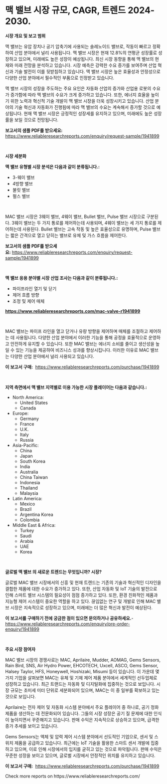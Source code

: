 <p><h1>맥 밸브 시장 규모, CAGR, 트렌드 2024-2030.</h1></p><p><strong>시장 개요 및 보고 범위</strong></p>
<p><p>맥 밸브는 유압 장치나 공기 압축기에 사용되는 솔레노이드 밸브로, 작동이 빠르고 정확하여 산업 분야에서 널리 사용됩니다. 맥 밸브 시장은 현재 12.8%의 연평균 성장률로 성장하고 있으며, 미래에도 높은 성장이 예상됩니다. 최신 시장 동향을 통해 맥 밸브의 현재와 미래 전망을 분석하고 있습니다. 시장 예측은 강력한 수요 증가를 보여주며 산업 혁신과 기술 발전이 이를 뒷받침하고 있습니다. 맥 밸브 시장은 높은 효율성과 안정성으로 다양한 산업 분야에서 필수적인 부품으로 인정받고 있습니다.</p><p>맥 밸브 시장의 성장을 주도하는 주요 요인은 자동화 산업의 증가와 산업용 로봇의 수요가 증가함에 따라 맥 밸브의 수요가 크게 증가하고 있습니다. 또한, 에너지 효율을 높이기 위한 노력과 혁신적 기술 개발이 맥 밸브 시장을 더욱 성장시키고 있습니다. 산업 분야의 기술 혁신과 자동화가 진행됨에 따라 맥 밸브의 수요는 계속해서 증가할 것으로 예상됩니다. 현재 맥 밸브 시장은 긍정적인 성장세를 유지하고 있으며, 미래에도 높은 성장률을 보일 것으로 전망됩니다.</p></p>
<p><strong>보고서의 샘플 PDF를 받으세요:</strong> <a href="https://www.reliableresearchreports.com/enquiry/request-sample/1941899">https://www.reliableresearchreports.com/enquiry/request-sample/1941899</a></p>
<p>&nbsp;</p>
<p><strong>시장 세분화</strong></p>
<p><strong>맥 밸브 유형별 시장 분석은 다음과 같이 분류됩니다.:</strong></p>
<p><ul><li>3-웨이 밸브</li><li>4방향 밸브</li><li>불릿 밸브</li><li>펄스 밸브</li></ul></p>
<p>&nbsp;</p>
<p><p>MAC 밸브 시장은 3웨이 밸브, 4웨이 밸브, Bullet 밸브, Pulse 밸브 시장으로 구분된다. 3웨이 밸브는 두 가지 통로를 제어하는데 사용되며, 4웨이 밸브는 세 가지 통로를 제어하는데 사용된다. Bullet 밸브는 고속 작동 및 높은 효율성으로 유명하며, Pulse 밸브는 짧은 간격으로 열고 닫히는 밸브로 유체 및 가스 흐름을 제어한다.</p></p>
<p><strong>보고서의 샘플 PDF를 받으세요:</strong>&nbsp;<a href="https://www.reliableresearchreports.com/enquiry/request-sample/1941899">https://www.reliableresearchreports.com/enquiry/request-sample/1941899</a></p>
<p>&nbsp;</p>
<p><strong> 맥 밸브 응용 분야별 시장 산업 조사는 다음과 같이 분류됩니다.:</strong></p>
<p><ul><li>파이프라인 열기 및 닫기</li><li>제어 흐름 방향</li><li>조정 및 제어 매체</li></ul></p>
<p><strong><a href="https://www.reliableresearchreports.com/mac-valve-r1941899">https://www.reliableresearchreports.com/mac-valve-r1941899</a></strong></p>
<p>&nbsp;</p>
<p><p>MAC 밸브는 파이프 라인을 열고 닫거나 유량 방향을 제어하며 매체를 조절하고 제어하는 데 사용됩니다. 다양한 산업 분야에서 이러한 기능을 통해 공정을 효율적으로 운영하고 안전하게 유지할 수 있습니다. 또한 MAC 밸브는 에너지 소비를 줄이고 생산성을 높일 수 있는 기능을 제공하여 비즈니스 성과를 향상시킵니다. 이러한 이유로 MAC 밸브는 다양한 산업 분야에서 널리 사용되고 있습니다.</p></p>
<p><strong>이 보고서 구매:</strong>&nbsp; <a href="https://www.reliableresearchreports.com/purchase/1941899">https://www.reliableresearchreports.com/purchase/1941899</a></p>
<p>&nbsp;</p>
<p><strong>지역 측면에서 맥 밸브 지역별로 이용 가능한 시장 플레이어는 다음과 같습니다.:</strong></p>
<p><ul>
    <li>
        North America:
        <ul>
            <li>United States</li>
            <li>Canada</li>
        </ul>
    </li>
    <li>
        Europe:
        <ul>
            <li>Germany</li>
            <li>France</li>
            <li>U.K.</li>
            <li>Italy</li>
            <li>Russia</li>
        </ul>
    </li>
    <li>
        Asia-Pacific:
        <ul>
            <li>China</li>
            <li>Japan</li>
            <li>South Korea</li>
            <li>India</li>
            <li>Australia</li>
            <li>China Taiwan</li>
            <li>Indonesia</li>
            <li>Thailand</li>
            <li>Malaysia</li>
        </ul>
    </li>
    <li>
        Latin America:
        <ul>
            <li>Mexico</li>
            <li>Brazil</li>
            <li>Argentina Korea</li>
            <li>Colombia</li>
        </ul>
    </li>
    <li>
        Middle East & Africa:
        <ul>
            <li>Turkey</li>
            <li>Saudi</li>
            <li>Arabia</li>
            <li>UAE</li>
            <li>Korea</li>
        </ul>
    </li>
    </ul></p>
<p>&nbsp;</p>
<p><strong>글로벌 맥 밸브 의 새로운 트렌드는 무엇입니까? 시장?</strong></p>
<p><p>글로벌 MAC 밸브 시장에서의 신흥 및 현재 트렌드는 기존의 기술과 혁신적인 디자인을 결합한 제품에 대한 수요가 증가하고 있다. 또한, 산업 자동화 및 IoT 기술의 발전으로 인해 스마트 밸브 시스템의 필요성이 점점 증가하고 있다. 또한, 환경 친화적인 제품과 지능형 제어 시스템이 중요한 역할을 하고 있다. 끊임없는 연구 및 개발로 인해 MAC 밸브 시장은 지속적으로 성장하고 있으며, 미래에는 더 많은 혁신과 발전이 예상된다.</p></p>
<p><strong>이 보고서를 구매하기 전에 궁금한 점이 있으면 문의하거나 공유하세요.</strong>- <a href="https://www.reliableresearchreports.com/enquiry/pre-order-enquiry/1941899">https://www.reliableresearchreports.com/enquiry/pre-order-enquiry/1941899</a></p>
<p>&nbsp;</p>
<p><strong>주요 시장 참여자</strong></p>
<p><p>MAC 벨브 시장의 경쟁사로는 MAC, Aprilaire, Mudder, AOMAG, Gems Sensors, Rain Bird, SNS, Air Hydro Power, EHCOTECH, Uxcell, ASCO, Gems Sensor, Halsey Taylor, HFS, Honeywell, Hoshizaki, Misumi 등이 있습니다. 이 가운데 몇 가지 기업을 살펴보면 MAC는 유체 및 기체 제어 제품 분야에서 세계적인 선두업체로 성장하고 있습니다. 최근 트랜드는 자동화 및 디지털화에 집중하는 것으로 보입니다. 시장 규모는 초미세 미터 단위로 세분화되어 있으며, MAC는 이 중 일부를 확보하고 있는 것으로 보입니다.</p><p>Aprilaire는 전자 제어 및 자동화 시스템 분야에서 주요 플레이어 중 하나로, 공기 정화 제품을 생산하는 데 전문화되어 있습니다. 그들의 시장 성장은 공기 질 문제에 대한 인식이 높아지면서 꾸준해지고 있습니다. 판매 수익은 지속적으로 상승하고 있으며, 급격한 증가 추세를 보이고 있습니다.</p><p>Gems Sensors는 액체 및 압력 제어 시스템 분야에서 선도적인 기업으로, 센서 및 스위치 제품을 공급하고 있습니다. 최근에는 IoT 기술을 활용한 스마트 센서 개발에 집중하고 있으며, 이로 인해 시장에서의 입지를 굳히고 있는 것으로 파악됩니다. 판매 수익은 꾸준한 성장을 보이고 있으며, 글로벌 시장에서 안정적인 위치를 유지하고 있습니다.</p></p>
<p><strong>이 보고서 구매:</strong>&nbsp;&nbsp;<a href="https://www.reliableresearchreports.com/purchase/1941899">https://www.reliableresearchreports.com/purchase/1941899</a></p>
<p>Check more reports on https://www.reliableresearchreports.com/</p>